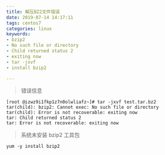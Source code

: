 ```yaml
---
title: 解压BZ2文件错误
date: 2019-07-14 14:17:11
tags: centos7
categories: linux
keywords:
- bzip2
- No such file or directory
- Child returned status 2
- exiting now
- tar -jxvf
- install bzip2

---
```


> 错误信息

    [root @izwz9i1fkp1z7n0olwliafz~]# tar -jxvf test.tar.bz2
    tar(child): bzip2: Cannot exec: No such file or directory
    tar(child): Error is not recoverable: exiting now
    tar: Child returned status 2
    tar: Error is not recoverable: exiting now

> 系统未安装 bzip2 工具包

    yum -y install bzip2

